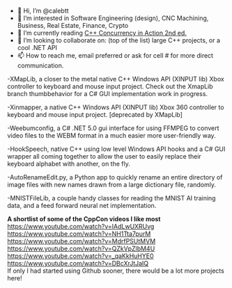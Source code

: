 - 👋 Hi, I’m @calebtt
- 👀 I’m interested in Software Engineering (design), CNC Machining, Business, Real Estate, Finance, Crypto
- 🌱 I’m currently reading <a href="https://www.manning.com/books/c-plus-plus-concurrency-in-action-second-edition"> C++ Concurrency in Action 2nd ed.</a>
- 💞️ I’m looking to collaborate on: (top of the list) large C++ projects, or a cool .NET API
- 📫 How to reach me, email preferred or ask for cell # for more direct communication.

-XMapLib, a closer to the metal native C++ Windows API (XINPUT lib) Xbox controller to keyboard and mouse input project.
Check out the XmapLib branch thumbbehavior for a C# GUI implementation work in progress.

-Xinmapper, a native C++ Windows API (XINPUT lib) Xbox 360 controller to keyboard and mouse input project. [deprecated by XMapLib]

-Weebumconfig, a C# .NET 5.0 gui interface for using FFMPEG to convert video files to the WEBM format in a much easier more user-friendly way.

-HookSpeech, native C++ using low level Windows API hooks and a C# GUI wrapper all coming together to allow the user to easily replace their keyboard alphabet with another, on the fly.

-AutoRenameEdit.py, a Python app to quickly rename an entire directory of image files with new names drawn from
a large dictionary file, randomly.

-MNISTFileLib, a couple handy classes for reading the MNIST AI training data, and a feed forward neural net implementation.

**A shortlist of some of the CppCon videos I like most**
<br>https://www.youtube.com/watch?v=IAdLwUXRUvg
<br>https://www.youtube.com/watch?v=NH1Tta7purM
<br>https://www.youtube.com/watch?v=MdrfPSUtMVM
<br>https://www.youtube.com/watch?v=QZkVpZlbM4U
<br>https://www.youtube.com/watch?v=_qaKkHuHYE0
<br>https://www.youtube.com/watch?v=DBcXrJtJaIQ
<br>If only I had started using Github sooner, there would be a lot more projects here!

<!---
calebtt/calebtt is a ✨ special ✨ repository because its `README.md` (this file) appears on your GitHub profile.
You can click the Preview link to take a look at your changes.
--->
